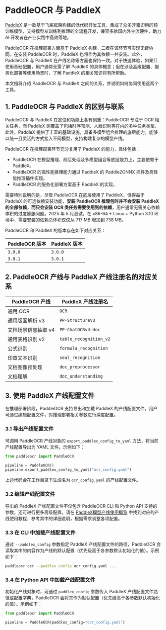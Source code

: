 # PaddleOCR 与 PaddleX

[PaddleX](https://github.com/PaddlePaddle/PaddleX) 是一款基于飞桨框架构建的低代码开发工具，集成了众多开箱即用的预训练模型，支持模型从训练到推理的全流程开发，兼容多款国内外主流硬件，助力 AI 开发者在产业实践中高效落地。

PaddleOCR 在推理部署方面基于 PaddleX 构建，二者在该环节可实现无缝协同。在安装 PaddleOCR 时，PaddleX 也将作为其依赖一并安装。此外，PaddleOCR 与 PaddleX 在产线名称等方面也保持一致。对于快速体验，如果只使用基础配置，用户通常无需了解 PaddleX 的具体概念；但在涉及高级配置、服务化部署等使用场景时，了解 PaddleX 的相关知识将有所帮助。

本文档将介绍 PaddleOCR 与 PaddleX 之间的关系，并说明如何协同使用这两个工具。

## 1. PaddleOCR 与 PaddleX 的区别与联系

PaddleOCR 与 PaddleX 在定位和功能上各有侧重：PaddleOCR 专注于 OCR 相关任务，而 PaddleX 则覆盖了包括时序预测、人脸识别等在内的多种任务类型。此外，PaddleX 提供了丰富的基础设施，具备多模型组合推理的底层能力，能够以统一且灵活的方式接入不同模型，支持构建复杂的模型产线。

PaddleOCR 在推理部署环节充分复用了 PaddleX 的能力，具体包括：

- PaddleOCR 在模型推理、前后处理及多模型组合等底层能力上，主要依赖于 PaddleX。
- PaddleOCR 的高性能推理能力通过 PaddleX 的 Paddle2ONNX 插件及高性能推理插件实现。
- PaddleOCR 的服务化部署方案基于 PaddleX 的实现。

需要特别说明的是，尽管 PaddleOCR 在底层使用了 PaddleX，但得益于 PaddleX 的可选依赖安装功能，**安装 PaddleOCR 推理包时并不会安装 PaddleX 的全部依赖，而只会安装 OCR 类任务需要使用到的依赖**，用户通常无需关心依赖体积的过度膨胀问题。2025 年 5 月测试，在 x86-64 + Linux + Python 3.10 环境中，需要安装的依赖总体积仅仅从 717 MB 增加到 738 MB。

PaddleOCR 和 PaddleX 的版本存在如下对应关系：

| PaddleOCR 版本 | PaddleX 版本 |
| --- | --- |
| `3.0.0` | `3.0.0` |
| `3.0.1` | `3.0.1` |

## 2. PaddleOCR 产线与 PaddleX 产线注册名的对应关系

| PaddleOCR 产线 | PaddleX 产线注册名 |
| --- | --- |
| 通用 OCR | `OCR` |
| 通用版面解析 v3 | `PP-StructureV3` |
| 文档场景信息抽取 v4 | `PP-ChatOCRv4-doc` |
| 通用表格识别 v2 | `table_recognition_v2` |
| 公式识别 | `formula_recognition` |
| 印章文本识别 | `seal_recognition` |
| 文档图像预处理 | `doc_preprocessor` |
| 文档理解 | `doc_understanding` |

## 3. 使用 PaddleX 产线配置文件

在推理部署阶段，PaddleOCR 支持导出和加载 PaddleX 的产线配置文件。用户可通过编辑配置文件，对推理部署相关参数进行深度配置。

### 3.1 导出产线配置文件

可调用 PaddleOCR 产线对象的 `export_paddlex_config_to_yaml` 方法，将当前产线配置导出为 YAML 文件。示例如下：

```python
from paddleocr import PaddleOCR

pipeline = PaddleOCR()
pipeline.export_paddlex_config_to_yaml("ocr_config.yaml")
```

上述代码会在工作目录下生成名为 `ocr_config.yaml` 的产线配置文件。

### 3.2 编辑产线配置文件

导出的 PaddleX 产线配置文件不仅包含 PaddleOCR CLI 和 Python API 支持的参数，还可进行更多高级配置。请在 [PaddleX模型产线使用概览](https://paddlepaddle.github.io/PaddleX/3.0/pipeline_usage/pipeline_develop_guide.html) 中找到对应的产线使用教程，参考其中的详细说明，根据需求调整各项配置。

### 3.3 在 CLI 中加载产线配置文件

通过 `--paddlex_config` 参数指定 PaddleX 产线配置文件的路径，PaddleOCR 会读取其中的内容作为产线的默认配置（优先级高于各参数默认初始化的值）。示例如下：

```bash
paddleocr ocr --paddlex_config ocr_config.yaml ...
```

### 3.4 在 Python API 中加载产线配置文件

初始化产线对象时，可通过 `paddlex_config` 参数传入 PaddleX 产线配置文件路径或配置字典，PaddleOCR 会将其作为默认配置（优先级高于各参数默认初始化的值）。示例如下：

```python
from paddleocr import PaddleOCR

pipeline = PaddleOCR(paddlex_config="ocr_config.yaml")
```
